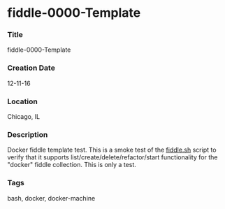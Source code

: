 fiddle-0000-Template
======

### Title

fiddle-0000-Template


### Creation Date

12-11-16


### Location

Chicago, IL


### Description

Docker fiddle template test.  This is a smoke test of the [fiddle.sh](../../scripts/fiddle.sh) script to verify that
it supports list/create/delete/refactor/start functionality for the "docker" fiddle collection. This is only a test.


### Tags

bash, docker, docker-machine
